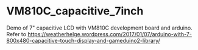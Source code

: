 # VM810C_capacitive_7inch
Demo of 7" capacitive LCD with VM810C development board and arduino.
Refer to https://weatherhelge.wordpress.com/2017/01/07/arduino-with-7-800x480-capacitive-touch-display-and-gameduino2-library/
